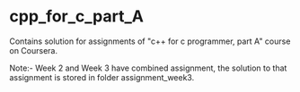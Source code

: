 # cpp_for_c_part_A
Contains solution for assignments of "c++ for c programmer, part A" course on Coursera.

Note:- Week 2 and Week 3 have combined assignment, the solution to that assignment is stored in folder assignment_week3.
